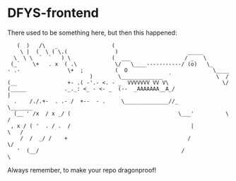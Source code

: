 # DFYS-frontend

There used to be something here, but then this happened:

       (  )   /\   _                 (
        \ |  (  \ ( \.(               )                      _____
      \  \ \  `  `   ) \             (  ___                 / _   \
     (_`    \+   . x  ( .\            \/   \____-----------/ (o)   \_
    - .-               \+  ;          (  O                           \____
                              )        \_____________  `              \  /
    (__                +- .( -'.- <. - _  VVVVVVV VV V\                 \/
    (_____            ._._: <_ - <- _  (--  _AAAAAAA__A_/                  |
      .    /./.+-  . .- /  +--  - .     \______________//_              \_______
      (__ ' /x  / x _/ (                                  \___'          \     /
     , x / ( '  . / .  /                                      |           \   /
        /  /  _/ /    +                                      /              \/
       '  (__/                                             /                  \
    
    
    

Always remember, to make your repo dragonproof!

